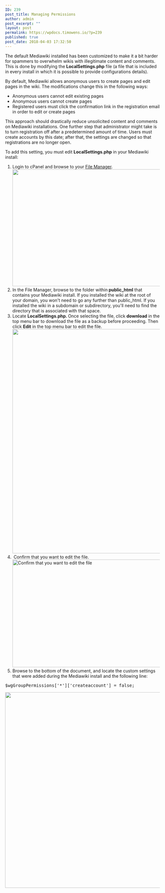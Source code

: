 ```yaml
---
ID: 239
post_title: Managing Permissions
author: admin
post_excerpt: ""
layout: post
permalink: https://wpdocs.timowens.io/?p=239
published: true
post_date: 2018-04-03 17:32:50
---
```

The default Mediawiki installed has been customized to make it a bit harder for spammers to overwhelm wikis with illegitimate content and comments. This is done by modifying the <strong>LocalSettings.php</strong> file (a file that is included in every install in which it is possible to provide configurations details).

By default, Mediawiki allows anonymous users to create pages and edit pages in the wiki. The modifications change this in the following ways:
<ul>
 	<li class="level1">
<div class="li">Anonymous users cannot edit existing pages</div></li>
 	<li class="level1">
<div class="li">Anonymous users cannot create pages</div></li>
 	<li class="level1">
<div class="li">Registered users must click the confirmation link in the registration email in order to edit or create pages</div></li>
</ul>
This approach should drastically reduce unsolicited content and comments on Mediawiki installations. One further step that administrator might take is to turn registration off after a predetermined amount of time. Users must create accounts by this date; after that, the settings are changed so that registrations are no longer open.

To add this setting, you must edit <strong>LocalSettings.php</strong> in your Mediawiki install:
<ol>
 	<li class="vspace">Login to cPanel and browse to your <a class="urlextern" title="https://stateu.org/support/cpanel/accessing-your-files-through-the-file-manager" href="https://stateu.org/docs/uncategorized/accessing-your-files-through-the-file-manager/" target="_blank" rel="nofollow noopener noreferrer">File Manager</a>.
<img class="alignnone size-full wp-image-114" src="https://wpdocs.timowens.io/wp-content/uploads/2020/02/2018-03-30-at-12.37-PM.png" alt="" width="759" height="379" /></li>
 	<li class="vspace">In the File Manager, browse to the folder within<strong> public_html</strong> that contains your Mediawiki install. If you installed the wiki at the root of your domain, you won't need to go any further than public_html. If you installed the wiki in a subdomain or subdirectory, you'll need to find the directory that is associated with that space.</li>
 	<li class="vspace">Locate <strong>LocalSettings.php. </strong>Once selecting the file, click <strong>download</strong> in the top menu bar to download the file as a backup before proceeding. Then click <strong>Edit</strong> in the top menu bar to edit the file.
<img class="alignnone size-full wp-image-241" src="https://wpdocs.timowens.io/wp-content/uploads/2020/02/2018-04-03-at-1.21-PM.png" alt="" width="1430" height="727" /></li>
 	<li class="vspace"> Confirm that you want to edit the file.
<img class="shadow alignnone wp-image-465 size-full" src="https://wpdocs.timowens.io/wp-content/uploads/2019/10/2019104.4-MediaWiki-files-confirm-edit.gif" alt="Confirm that you want to edit the file" width="502" height="349" /></li>
 	<li class="vspace">Browse to the bottom of the document, and locate the custom settings that were added during the Mediawiki install and the following line:</li>
</ol>
<pre>$wgGroupPermissions['*']['createaccount'] = false;</pre>
<img class="alignnone size-full wp-image-242" src="https://wpdocs.timowens.io/wp-content/uploads/2020/02/2018-04-03-at-1.30-PM.png" alt="" width="743" height="634" />